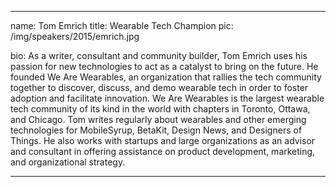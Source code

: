---

name: Tom Emrich
title: Wearable Tech Champion
pic: /img/speakers/2015/emrich.jpg

bio: As a writer, consultant and community builder, Tom Emrich uses his passion for new technologies to act as a catalyst to bring on the future. He founded We Are Wearables, an organization that rallies the tech community together to discover, discuss, and demo wearable tech in order to foster adoption and facilitate innovation. We Are Wearables is the largest wearable tech community of its kind in the world with chapters in Toronto, Ottawa, and Chicago. Tom writes regularly about wearables and other emerging technologies for MobileSyrup, BetaKit, Design News, and Designers of Things. He also works with startups and large organizations as an advisor and consultant in offering assistance on product development, marketing, and organizational strategy.

---